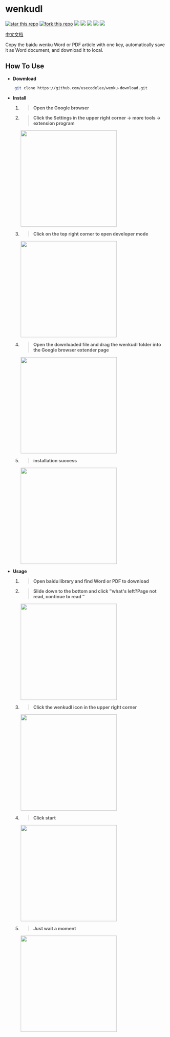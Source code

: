 # wenkudl

[![star this repo](http://githubbadges.com/star.svg?user=usecodelee&repo=wenku-download&style=default)](https://github.com/usecodelee/wenku-download)
[![fork this repo](http://githubbadges.com/fork.svg?user=usecodelee&repo=wenku-download&style=default)](https://github.com/usecodelee/wenku-download/fork) ![](https://img.shields.io/badge/wenkudl-v1.0-green.svg) ![](https://img.shields.io/badge/language-javascript-yellow.svg) ![](https://img.shields.io/badge/use-extension-orange.svg) ![](https://img.shields.io/badge/javascript-90.0%25-lightgrey.svg) ![](https://img.shields.io/badge/licence-MIT-blue.svg)

[中文文档](https://github.com/usecodelee/wenku-download/blob/master/README_zh.md)

Copy the baidu wenku Word or PDF article with one key, automatically save  it as Word document, and download it to local.

## How To Use

- **Dowmload**

```bash
    git clone https://github.com/usecodelee/wenku-download.git
```

- **Install**

    1. > **Open the Google browser**
    
    2. > **Click the Settings in the upper right corner -> more tools -> extension program**
    
        <img src="https://github.com/usecodelee/wenku-download/blob/master/images/1.jpg" width="300" hegiht="150" align=center />
        
    3. > **Click on the top right corner to open developer mode**
    
        <img src="https://github.com/usecodelee/wenku-download/blob/master/images/2.jpg" width="300" hegiht="150" align=center />
        
    4. > **Open the downloaded file and drag the wenkudl folder into the Google browser extender page**
    
        <img src="https://github.com/usecodelee/wenku-download/blob/master/images/3.jpg" width="300" hegiht="150" align=center />
        
    5. > **installation success**
    
        <img src="https://github.com/usecodelee/wenku-download/blob/master/images/4.jpg" width="300" hegiht="150" align=center />
    
- **Usage**

    1. > **Open baidu library and find Word or PDF to download**
    
    2. > **Slide down to the bottom and click "what's left?Page not read, continue to read "**
    
        <img src="https://github.com/usecodelee/wenku-download/blob/master/images/5.jpg" width="300" hegiht="150" align=center />
        
    3. > **Click the wenkudl icon in the upper right corner**
    
        <img src="https://github.com/usecodelee/wenku-download/blob/master/images/6.jpg" width="300" hegiht="150" align=center />
        
    4. > **Click start**
    
        <img src="https://github.com/usecodelee/wenku-download/blob/master/images/7.jpg" width="300" hegiht="150" align=center />
        
    5. > **Just wait a moment**
    
        <img src="https://github.com/usecodelee/wenku-download/blob/master/images/8.jpg" width="300" hegiht="150" align=center />
